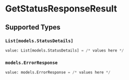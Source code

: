 # GetStatusResponseResult


## Supported Types

### `List[models.StatusDetails]`

```python
value: List[models.StatusDetails] = /* values here */
```

### `models.ErrorResponse`

```python
value: models.ErrorResponse = /* values here */
```


